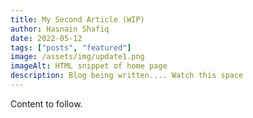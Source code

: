 ```yaml
---
title: My Second Article (WIP)
author: Hasnain Shafiq
date: 2022-05-12
tags: ["posts", "featured"]
image: /assets/img/update1.png
imageAlt: HTML snippet of home page
description: Blog being written.... Watch this space
---
```




Content to follow.